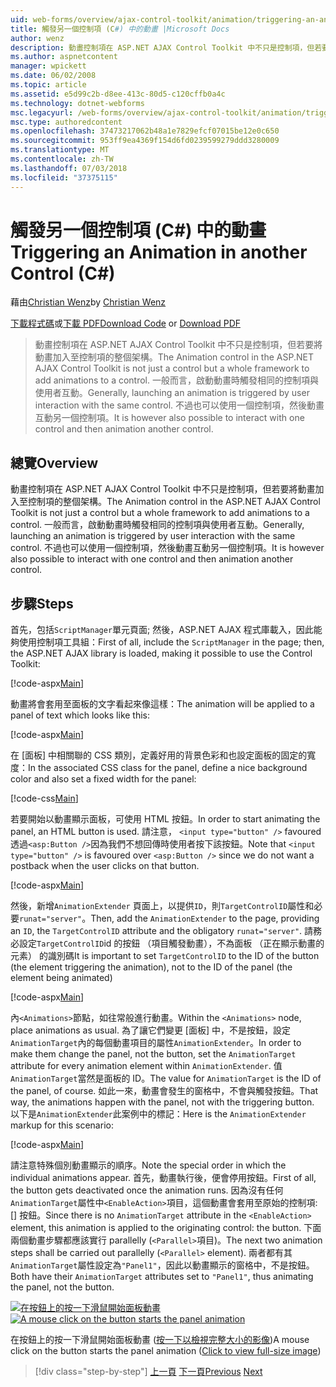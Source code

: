 ```yaml
---
uid: web-forms/overview/ajax-control-toolkit/animation/triggering-an-animation-in-another-control-cs
title: 觸發另一個控制項 (C#) 中的動畫 |Microsoft Docs
author: wenz
description: 動畫控制項在 ASP.NET AJAX Control Toolkit 中不只是控制項，但若要將動畫加入至控制項的整個架構。 一般而言，啟動...
ms.author: aspnetcontent
manager: wpickett
ms.date: 06/02/2008
ms.topic: article
ms.assetid: e5d99c2b-d8ee-413c-80d5-c120cffb0a4c
ms.technology: dotnet-webforms
msc.legacyurl: /web-forms/overview/ajax-control-toolkit/animation/triggering-an-animation-in-another-control-cs
msc.type: authoredcontent
ms.openlocfilehash: 37473217062b48a1e7829efcf07015be12e0c650
ms.sourcegitcommit: 953ff9ea4369f154d6fd0239599279ddd3280009
ms.translationtype: MT
ms.contentlocale: zh-TW
ms.lasthandoff: 07/03/2018
ms.locfileid: "37375115"
---
```

<a name="triggering-an-animation-in-another-control-c"></a><span data-ttu-id="ba0b3-104">觸發另一個控制項 (C#) 中的動畫</span><span class="sxs-lookup"><span data-stu-id="ba0b3-104">Triggering an Animation in another Control (C#)</span></span>
====================
<span data-ttu-id="ba0b3-105">藉由[Christian Wenz](https://github.com/wenz)</span><span class="sxs-lookup"><span data-stu-id="ba0b3-105">by [Christian Wenz](https://github.com/wenz)</span></span>

<span data-ttu-id="ba0b3-106">[下載程式碼](http://download.microsoft.com/download/f/9/a/f9a26acd-8df4-4484-8a18-199e4598f411/Animation8.cs.zip)或[下載 PDF](http://download.microsoft.com/download/6/7/1/6718d452-ff89-4d3f-a90e-c74ec2d636a3/animation8CS.pdf)</span><span class="sxs-lookup"><span data-stu-id="ba0b3-106">[Download Code](http://download.microsoft.com/download/f/9/a/f9a26acd-8df4-4484-8a18-199e4598f411/Animation8.cs.zip) or [Download PDF](http://download.microsoft.com/download/6/7/1/6718d452-ff89-4d3f-a90e-c74ec2d636a3/animation8CS.pdf)</span></span>

> <span data-ttu-id="ba0b3-107">動畫控制項在 ASP.NET AJAX Control Toolkit 中不只是控制項，但若要將動畫加入至控制項的整個架構。</span><span class="sxs-lookup"><span data-stu-id="ba0b3-107">The Animation control in the ASP.NET AJAX Control Toolkit is not just a control but a whole framework to add animations to a control.</span></span> <span data-ttu-id="ba0b3-108">一般而言，啟動動畫時觸發相同的控制項與使用者互動。</span><span class="sxs-lookup"><span data-stu-id="ba0b3-108">Generally, launching an animation is triggered by user interaction with the same control.</span></span> <span data-ttu-id="ba0b3-109">不過也可以使用一個控制項，然後動畫互動另一個控制項。</span><span class="sxs-lookup"><span data-stu-id="ba0b3-109">It is however also possible to interact with one control and then animation another control.</span></span>


## <a name="overview"></a><span data-ttu-id="ba0b3-110">總覽</span><span class="sxs-lookup"><span data-stu-id="ba0b3-110">Overview</span></span>

<span data-ttu-id="ba0b3-111">動畫控制項在 ASP.NET AJAX Control Toolkit 中不只是控制項，但若要將動畫加入至控制項的整個架構。</span><span class="sxs-lookup"><span data-stu-id="ba0b3-111">The Animation control in the ASP.NET AJAX Control Toolkit is not just a control but a whole framework to add animations to a control.</span></span> <span data-ttu-id="ba0b3-112">一般而言，啟動動畫時觸發相同的控制項與使用者互動。</span><span class="sxs-lookup"><span data-stu-id="ba0b3-112">Generally, launching an animation is triggered by user interaction with the same control.</span></span> <span data-ttu-id="ba0b3-113">不過也可以使用一個控制項，然後動畫互動另一個控制項。</span><span class="sxs-lookup"><span data-stu-id="ba0b3-113">It is however also possible to interact with one control and then animation another control.</span></span>

## <a name="steps"></a><span data-ttu-id="ba0b3-114">步驟</span><span class="sxs-lookup"><span data-stu-id="ba0b3-114">Steps</span></span>

<span data-ttu-id="ba0b3-115">首先，包括`ScriptManager`單元頁面; 然後，ASP.NET AJAX 程式庫載入，因此能夠使用控制項工具組：</span><span class="sxs-lookup"><span data-stu-id="ba0b3-115">First of all, include the `ScriptManager` in the page; then, the ASP.NET AJAX library is loaded, making it possible to use the Control Toolkit:</span></span>

[!code-aspx[Main](triggering-an-animation-in-another-control-cs/samples/sample1.aspx)]

<span data-ttu-id="ba0b3-116">動畫將會套用至面板的文字看起來像這樣：</span><span class="sxs-lookup"><span data-stu-id="ba0b3-116">The animation will be applied to a panel of text which looks like this:</span></span>

[!code-aspx[Main](triggering-an-animation-in-another-control-cs/samples/sample2.aspx)]

<span data-ttu-id="ba0b3-117">在 [面板] 中相關聯的 CSS 類別，定義好用的背景色彩和也設定面板的固定的寬度：</span><span class="sxs-lookup"><span data-stu-id="ba0b3-117">In the associated CSS class for the panel, define a nice background color and also set a fixed width for the panel:</span></span>

[!code-css[Main](triggering-an-animation-in-another-control-cs/samples/sample3.css)]

<span data-ttu-id="ba0b3-118">若要開始以動畫顯示面板，可使用 HTML 按鈕。</span><span class="sxs-lookup"><span data-stu-id="ba0b3-118">In order to start animating the panel, an HTML button is used.</span></span> <span data-ttu-id="ba0b3-119">請注意， `<input type="button" />` favoured 透過`<asp:Button />`因為我們不想回傳時使用者按下該按鈕。</span><span class="sxs-lookup"><span data-stu-id="ba0b3-119">Note that `<input type="button" />` is favoured over `<asp:Button />` since we do not want a postback when the user clicks on that button.</span></span>

[!code-aspx[Main](triggering-an-animation-in-another-control-cs/samples/sample4.aspx)]

<span data-ttu-id="ba0b3-120">然後，新增`AnimationExtender` 頁面上，以提供`ID`，則`TargetControlID`屬性和必要`runat="server"`。</span><span class="sxs-lookup"><span data-stu-id="ba0b3-120">Then, add the `AnimationExtender` to the page, providing an `ID`, the `TargetControlID` attribute and the obligatory `runat="server"`.</span></span> <span data-ttu-id="ba0b3-121">請務必設定`TargetControlID`id 的按鈕 （項目觸發動畫），不為面板 （正在顯示動畫的元素） 的識別碼</span><span class="sxs-lookup"><span data-stu-id="ba0b3-121">It is important to set `TargetControlID` to the ID of the button (the element triggering the animation), not to the ID of the panel (the element being animated)</span></span>

[!code-aspx[Main](triggering-an-animation-in-another-control-cs/samples/sample5.aspx)]

<span data-ttu-id="ba0b3-122">內`<Animations>`節點，如往常般進行動畫。</span><span class="sxs-lookup"><span data-stu-id="ba0b3-122">Within the `<Animations>` node, place animations as usual.</span></span> <span data-ttu-id="ba0b3-123">為了讓它們變更 [面板] 中，不是按鈕，設定`AnimationTarget`內的每個動畫項目的屬性`AnimationExtender`。</span><span class="sxs-lookup"><span data-stu-id="ba0b3-123">In order to make them change the panel, not the button, set the `AnimationTarget` attribute for every animation element within `AnimationExtender`.</span></span> <span data-ttu-id="ba0b3-124">值`AnimationTarget`當然是面板的 ID。</span><span class="sxs-lookup"><span data-stu-id="ba0b3-124">The value for `AnimationTarget` is the ID of the panel, of course.</span></span> <span data-ttu-id="ba0b3-125">如此一來，動畫會發生的窗格中，不會與觸發按鈕。</span><span class="sxs-lookup"><span data-stu-id="ba0b3-125">That way, the animations happen with the panel, not with the triggering button.</span></span> <span data-ttu-id="ba0b3-126">以下是`AnimationExtender`此案例中的標記：</span><span class="sxs-lookup"><span data-stu-id="ba0b3-126">Here is the `AnimationExtender` markup for this scenario:</span></span>

[!code-aspx[Main](triggering-an-animation-in-another-control-cs/samples/sample6.aspx)]

<span data-ttu-id="ba0b3-127">請注意特殊個別動畫顯示的順序。</span><span class="sxs-lookup"><span data-stu-id="ba0b3-127">Note the special order in which the individual animations appear.</span></span> <span data-ttu-id="ba0b3-128">首先，動畫執行後，便會停用按鈕。</span><span class="sxs-lookup"><span data-stu-id="ba0b3-128">First of all, the button gets deactivated once the animation runs.</span></span> <span data-ttu-id="ba0b3-129">因為沒有任何`AnimationTarget`屬性中`<EnableAction>`項目，這個動畫會套用至原始的控制項: [] 按鈕。</span><span class="sxs-lookup"><span data-stu-id="ba0b3-129">Since there is no `AnimationTarget` attribute in the `<EnableAction>` element, this animation is applied to the originating control: the button.</span></span> <span data-ttu-id="ba0b3-130">下面兩個動畫步驟都應該實行 parallelly (`<Parallel>`項目)。</span><span class="sxs-lookup"><span data-stu-id="ba0b3-130">The next two animation steps shall be carried out parallelly (`<Parallel>` element).</span></span> <span data-ttu-id="ba0b3-131">兩者都有其`AnimationTarget`屬性設定為`"Panel1"`，因此以動畫顯示的窗格中，不是按鈕。</span><span class="sxs-lookup"><span data-stu-id="ba0b3-131">Both have their `AnimationTarget` attributes set to `"Panel1"`, thus animating the panel, not the button.</span></span>


<span data-ttu-id="ba0b3-132">[![在按鈕上的按一下滑鼠開始面板動畫](triggering-an-animation-in-another-control-cs/_static/image2.png)](triggering-an-animation-in-another-control-cs/_static/image1.png)</span><span class="sxs-lookup"><span data-stu-id="ba0b3-132">[![A mouse click on the button starts the panel animation](triggering-an-animation-in-another-control-cs/_static/image2.png)](triggering-an-animation-in-another-control-cs/_static/image1.png)</span></span>

<span data-ttu-id="ba0b3-133">在按鈕上的按一下滑鼠開始面板動畫 ([按一下以檢視完整大小的影像](triggering-an-animation-in-another-control-cs/_static/image3.png))</span><span class="sxs-lookup"><span data-stu-id="ba0b3-133">A mouse click on the button starts the panel animation ([Click to view full-size image](triggering-an-animation-in-another-control-cs/_static/image3.png))</span></span>

> [!div class="step-by-step"]
> <span data-ttu-id="ba0b3-134">[上一頁](disabling-actions-during-animation-cs.md)
> [下一頁](modifying-animations-from-the-server-side-cs.md)</span><span class="sxs-lookup"><span data-stu-id="ba0b3-134">[Previous](disabling-actions-during-animation-cs.md)
[Next](modifying-animations-from-the-server-side-cs.md)</span></span>
